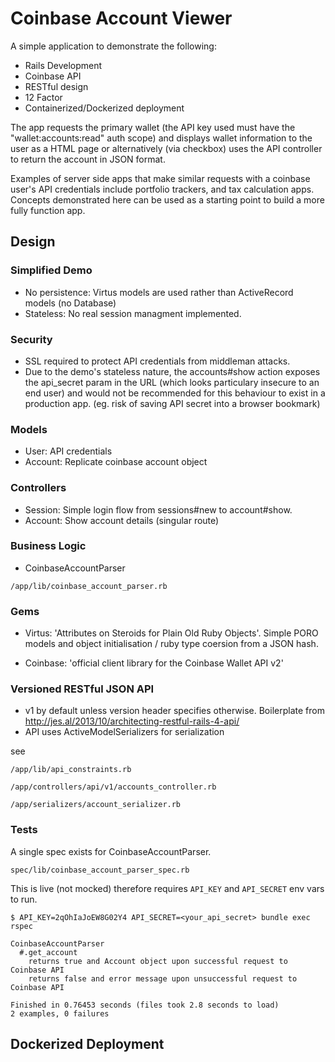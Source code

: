 # Coinbase Account Viewer


A simple application to demonstrate the following:

- Rails Development
- Coinbase API
- RESTful design
- 12 Factor
- Containerized/Dockerized deployment


The app requests the primary wallet (the API key used must have the "wallet:accounts:read" auth scope) and displays wallet information to the user as a HTML page or alternatively (via checkbox) uses the API controller to return the account in JSON format.

Examples of server side apps that make similar requests with a coinbase user's API credentials include portfolio trackers, and tax calculation apps. Concepts demonstrated here can be used as a starting point to build a more fully function app.

## Design

### Simplified Demo

- No persistence: Virtus models are used rather than ActiveRecord models (no Database)
- Stateless: No real session managment implemented.
 

### Security

- SSL required to protect API credentials from middleman attacks.
- Due to the demo's stateless nature, the accounts#show action exposes the api_secret param in the URL (which looks particulary insecure to an end user) and would not be recommended for this behaviour to exist in a production app. (eg. risk of saving API secret into a browser bookmark)

### Models

- User: API credentials
- Account: Replicate coinbase account object 

### Controllers

- Session: Simple login flow from sessions#new to account#show. 
- Account: Show account details (singular route)

### Business Logic

- CoinbaseAccountParser

`/app/lib/coinbase_account_parser.rb`

### Gems

- Virtus: 'Attributes on Steroids for Plain Old Ruby Objects'. Simple PORO models and object initialisation / ruby type coersion from a JSON hash.

- Coinbase: 'official client library for the Coinbase Wallet API v2'

### Versioned RESTful JSON API

- v1 by default unless version header specifies otherwise. Boilerplate from http://jes.al/2013/10/architecting-restful-rails-4-api/
- API uses ActiveModelSerializers for serialization

see

`/app/lib/api_constraints.rb`

`/app/controllers/api/v1/accounts_controller.rb`

`/app/serializers/account_serializer.rb`


### Tests

A single spec exists for CoinbaseAccountParser.

`spec/lib/coinbase_account_parser_spec.rb`

This is live (not mocked) therefore requires `API_KEY` and `API_SECRET` env vars to run.

`$ API_KEY=2qOhIaJoEW8G02Y4 API_SECRET=<your_api_secret> bundle exec rspec`

```
CoinbaseAccountParser
  #.get_account
    returns true and Account object upon successful request to Coinbase API
    returns false and error message upon unsuccessful request to Coinbase API

Finished in 0.76453 seconds (files took 2.8 seconds to load)
2 examples, 0 failures
```


## Dockerized Deployment